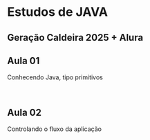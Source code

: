 <h1>Estudos de JAVA</h1>
<h2>Geração Caldeira 2025 + Alura</h2>

<h2>Aula 01</h2>
<p>Conhecendo Java, tipo primitivos</p> <br>
<h2>Aula 02</h2>
<p>Controlando o fluxo da aplicação</p>
